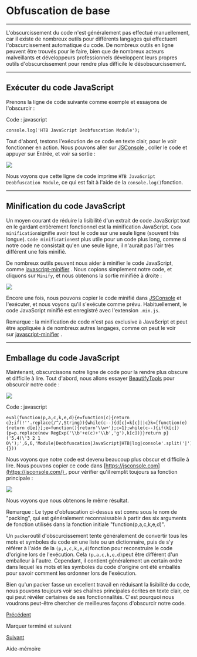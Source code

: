 Obfuscation de base
===================

* * * * *

L'obscurcissement du code n'est généralement pas effectué manuellement, car il existe de nombreux outils pour différents langages qui effectuent l'obscurcissement automatique du code. De nombreux outils en ligne peuvent être trouvés pour le faire, bien que de nombreux acteurs malveillants et développeurs professionnels développent leurs propres outils d'obscurcissement pour rendre plus difficile le désobscurcissement.

* * * * *

Exécuter du code JavaScript
---------------------------

Prenons la ligne de code suivante comme exemple et essayons de l'obscurcir :

Code : javascript

```
console.log('HTB JavaScript Deobfuscation Module');

```

Tout d'abord, testons l'exécution de ce code en texte clair, pour le voir fonctionner en action. Nous pouvons aller sur [JSConsole](https://jsconsole.com/) , coller le code et appuyer sur Entrée, et voir sa sortie :

![](https://academy.hackthebox.com/storage/modules/41/js_deobf_jsconsole_1_1.jpg)

Nous voyons que cette ligne de code imprime `HTB JavaScript Deobfuscation Module`, ce qui est fait à l'aide de la `console.log()`fonction.

* * * * *

Minification du code JavaScript
-------------------------------

Un moyen courant de réduire la lisibilité d'un extrait de code JavaScript tout en le gardant entièrement fonctionnel est la minification JavaScript. `Code minification`signifie avoir tout le code sur une seule ligne (souvent très longue). `Code minification`est plus utile pour un code plus long, comme si notre code ne consistait qu'en une seule ligne, il n'aurait pas l'air très différent une fois minifié.

De nombreux outils peuvent nous aider à minifier le code JavaScript, comme [javascript-minifier](https://javascript-minifier.com/) . Nous copions simplement notre code, et cliquons sur `Minify`, et nous obtenons la sortie minifiée à droite :

![](https://academy.hackthebox.com/storage/modules/41/js_minify_1.jpg)

Encore une fois, nous pouvons copier le code minifié dans [JSConsole](https://jsconsole.com/) et l'exécuter, et nous voyons qu'il s'exécute comme prévu. Habituellement, le code JavaScript minifié est enregistré avec l'extension `.min.js`.

Remarque : la minification de code n'est pas exclusive à JavaScript et peut être appliquée à de nombreux autres langages, comme on peut le voir sur [javascript-minifier](https://javascript-minifier.com/) .

* * * * *

Emballage du code JavaScript
----------------------------

Maintenant, obscurcissons notre ligne de code pour la rendre plus obscure et difficile à lire. Tout d'abord, nous allons essayer [BeautifyTools](http://beautifytools.com/javascript-obfuscator.php) pour obscurcir notre code :

![](https://academy.hackthebox.com/storage/modules/41/js_deobf_obfuscator.jpg)

Code : javascript

```
eval(function(p,a,c,k,e,d){e=function(c){return c};if(!''.replace(/^/,String)){while(c--){d[c]=k[c]||c}k=[function(e){return d[e]}];e=function(){return'\\w+'};c=1};while(c--){if(k[c]){p=p.replace(new RegExp('\\b'+e(c)+'\\b','g'),k[c])}}return p}('5.4(\'3 2 1 0\');',6,6,'Module|Deobfuscation|JavaScript|HTB|log|console'.split('|'),0,{}))

```

Nous voyons que notre code est devenu beaucoup plus obscur et difficile à lire. Nous pouvons copier ce code dans [https://jsconsole.com](https://jsconsole.com/) , pour vérifier qu'il remplit toujours sa fonction principale :

![](https://academy.hackthebox.com/storage/modules/41/js_deobf_jsconsole_3_1.jpg)

Nous voyons que nous obtenons le même résultat.

Remarque : Le type d'obfuscation ci-dessus est connu sous le nom de "packing", qui est généralement reconnaissable à partir des six arguments de fonction utilisés dans la fonction initiale "function(p,a,c,k,e,d)".

Un `packer`outil d'obscurcissement tente généralement de convertir tous les mots et symboles du code en une liste ou un dictionnaire, puis de s'y référer à l'aide de la `(p,a,c,k,e,d)`fonction pour reconstruire le code d'origine lors de l'exécution. Cela `(p,a,c,k,e,d)`peut être différent d'un emballeur à l'autre. Cependant, il contient généralement un certain ordre dans lequel les mots et les symboles du code d'origine ont été emballés pour savoir comment les ordonner lors de l'exécution.

Bien qu'un packer fasse un excellent travail en réduisant la lisibilité du code, nous pouvons toujours voir ses chaînes principales écrites en texte clair, ce qui peut révéler certaines de ses fonctionnalités. C'est pourquoi nous voudrons peut-être chercher de meilleures façons d'obscurcir notre code.

[Précédent](https://academy.hackthebox.com/module/41/section/440)

Marquer terminé et suivant

[Suivant](https://academy.hackthebox.com/module/41/section/448)

Aide-mémoire
